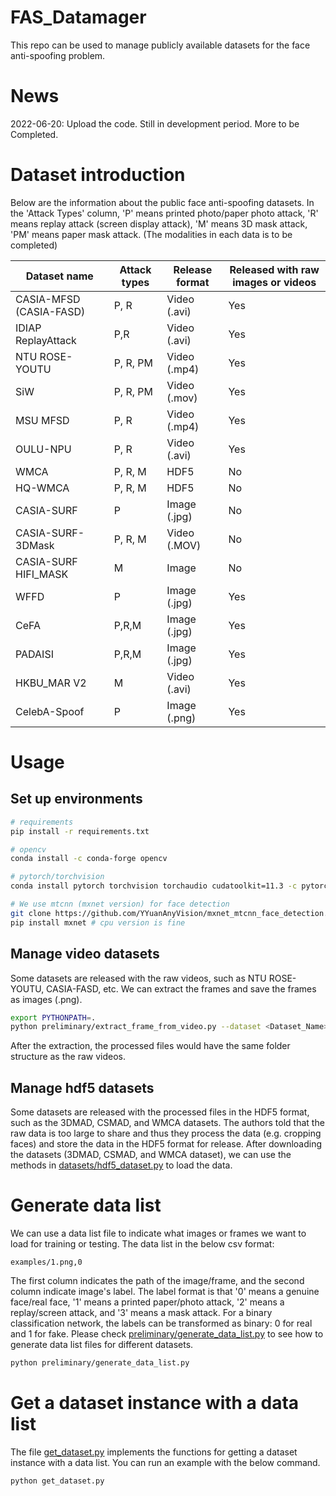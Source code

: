 # FAS_Datamager
This repo can be used to manage publicly available datasets for the face anti-spoofing problem.



# News
2022-06-20: Upload the code. Still in development period. More to be Completed.


# Dataset introduction
Below are the information about the public face anti-spoofing datasets. In the 'Attack Types' column, 'P' means printed photo/paper photo attack,
'R' means replay attack (screen display attack), 'M' means 3D mask attack, 'PM' means paper mask attack.
(The modalities in each data is to be completed)


|  Dataset name   | Attack types| Release format| Released with raw images or videos |
|  ----  | ----  |   ----  | ----  |
| CASIA-MFSD (CASIA-FASD)  | P, R | Video (.avi) | Yes  | 
| IDIAP ReplayAttack  |  P,R | Video (.avi) | Yes  |
| NTU ROSE-YOUTU   |  P, R, PM | Video (.mp4) | Yes  |
| SiW   | P, R, PM | Video (.mov) | Yes  |
| MSU MFSD|   P, R | Video (.mp4)  | Yes  |
| OULU-NPU |   P, R  | Video (.avi)  | Yes  |
| WMCA |   P, R, M  | HDF5  | No |
| HQ-WMCA |   P, R, M  | HDF5  | No  |
| CASIA-SURF |   P | Image (.jpg)  | No|
| CASIA-SURF-3DMask |   P, R, M  | Video (.MOV)  | No|
|CASIA-SURF HIFI_MASK| M|Image|No|
| WFFD |  P  | Image (.jpg)  | Yes|
| CeFA |  P,R,M  | Image (.jpg) | Yes|
| PADAISI |  P,R,M  | Image (.jpg)   | Yes|
|HKBU_MAR V2|M |Video (.avi) | Yes|
|CelebA-Spoof|P|Image (.png)|Yes|

# Usage
## Set up environments
```sh
# requirements
pip install -r requirements.txt

# opencv 
conda install -c conda-forge opencv

# pytorch/torchvision 
conda install pytorch torchvision torchaudio cudatoolkit=11.3 -c pytorch

# We use mtcnn (mxnet version) for face detection
git clone https://github.com/YYuanAnyVision/mxnet_mtcnn_face_detection.git
pip install mxnet # cpu version is fine
```

## Manage video datasets
Some datasets are released with the raw videos, such as NTU ROSE-YOUTU, CASIA-FASD, etc. 
We can extract the frames and save the frames as images (.png). 
```sh
export PYTHONPATH=.
python preliminary/extract_frame_from_video.py --dataset <Dataset_Name> --root_dir <the directory where you put the original dataset> --save_dir --root_dir <the directory where you save the processed dataset>
```
After the extraction, the processed files would have the same folder structure as the raw videos.  
## Manage hdf5 datasets
Some datasets are released with the processed files in the HDF5 format, such as the 3DMAD, CSMAD, and WMCA datasets. 
The authors told that the raw data is too large to share and thus they process the data (e.g. cropping faces) and store the data in the HDF5 format for release.
After downloading the datasets (3DMAD, CSMAD, and WMCA dataset), we can use the methods in [datasets/hdf5_dataset.py](datasets/hdf5_dataset.py) to load the data.

# Generate data list
We can use a data list file to indicate what images or frames we want to load for training or testing.
The data list in the below csv format: 
```csv
examples/1.png,0
```
The first column indicates the path of the image/frame, and the second column indicate image's label. 
The label format is that '0' means a genuine face/real face, '1' means a printed paper/photo attack, '2' means a replay/screen attack, and '3' means a mask attack.
For a binary classification network, the labels can be transformed as binary: 0 for real and 1 for fake. 
Please check [preliminary/generate_data_list.py](preliminary/generate_data_list.py) to see how to generate data list files for different datasets.
```sh
python preliminary/generate_data_list.py
```
# Get a dataset instance with a data list
The file [get_dataset.py](get_dataset.py) implements the functions for getting a dataset instance with a data list.
You can run an example with the below command.
```sh
python get_dataset.py
```


